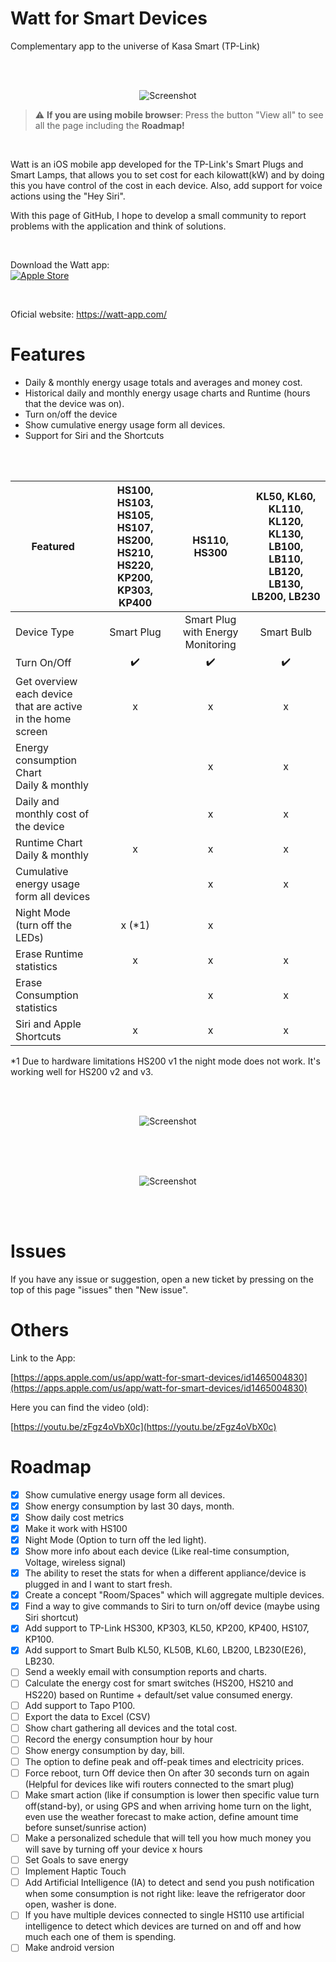 # Watt for Smart Devices
Complementary app to the universe of Kasa Smart (TP-Link)

<br/><br/>
<p align="center">
<img alt="Screenshot" src="assets/logo.png">
</p>

> :warning: **If you are using mobile browser**: Press the button "View all" to see all the page including the **Roadmap!**
<br/>

Watt is an iOS mobile app developed for the TP-Link's Smart Plugs and Smart Lamps, that allows you to set cost for each kilowatt(kW) and by doing this you have control of the cost in each device. Also, add support for voice actions using the "Hey Siri".

With this page of GitHub, I hope to develop a small community to report problems with the application and think of solutions.

<br>

Download the Watt app: <br>
[![Apple Store](https://watt-app.com/images/downloads/apple.png)](https://apps.apple.com/us/app/watt-for-smart-devices/id1465004830 "Apple Store link")

<br>

Oficial website:
https://watt-app.com/


# Features

- Daily & monthly energy usage totals and averages and money cost.
- Historical daily and monthly energy usage charts and Runtime (hours that the device was on).
- Turn on/off the device
- Show cumulative energy usage form all devices.
- Support for Siri and the Shortcuts

<br/><br/>

| Featured | HS100, HS103, HS105, HS107, HS200, HS210, HS220, KP200, KP303, KP400 | HS110, HS300 | KL50, KL60, KL110, KL120, KL130, LB100, LB110, LB120, LB130, LB200, LB230 |
| --- | :---: | :---: | :---: |
| Device Type | Smart Plug | Smart Plug with Energy Monitoring | Smart Bulb |
| Turn On/Off | :heavy_check_mark: | :heavy_check_mark: | :heavy_check_mark: |
| Get overview each device that are active<br/> in the home screen | x | x | x |
| Energy consumption Chart <br/> Daily & monthly |  | x | x |
| Daily and monthly cost of the device |   | x | x |
| Runtime Chart <br/> Daily & monthly | x | x | x |
| Cumulative energy usage <br/>form all devices |   | x | x |
| Night Mode (turn off the LEDs)| x (*1) | x |   |
| Erase Runtime statistics | x | x | x | x |
| Erase Consumption statistics |   | x | x |
| Siri and Apple Shortcuts | x | x | x |

*1 Due to hardware limitations HS200 v1 the night mode does not work. It's working well for HS200 v2 and v3.


<br/><br/>
<p align="center">
<img alt="Screenshot" src="assets/home.png">
</p>
<br/><br/><br/>
<p align="center">
<img alt="Screenshot" src="assets/chart.png">
</p>
<br/><br/>

# Issues

If you have any issue or suggestion, open a new ticket by pressing on the top of this page "issues" then "New issue".


# Others

Link to the App:

[https://apps.apple.com/us/app/watt-for-smart-devices/id1465004830](https://apps.apple.com/us/app/watt-for-smart-devices/id1465004830)

Here you can find the video (old):

[https://youtu.be/zFgz4oVbX0c](https://youtu.be/zFgz4oVbX0c)


# Roadmap

- [x] Show cumulative energy usage form all devices.
- [x] Show energy consumption by last 30 days, month.
- [x] Show daily cost metrics
- [x] Make it work with HS100
- [x] Night Mode (Option to turn off the led light).
- [x] Show more info about each device (Like real-time consumption, Voltage, wireless signal)
- [x] The ability to reset the stats for when a different appliance/device is plugged in and I want to start fresh.
- [x] Create a concept "Room/Spaces" which will aggregate multiple devices.
- [x] Find a way to give commands to Siri to turn on/off device (maybe using Siri shortcut)
- [x] Add support to TP-Link HS300, KP303, KL50, KP200, KP400, HS107, KP100.
- [x] Add support to Smart Bulb KL50, KL50B, KL60, LB200, LB230(E26), LB230.
- [ ] Send a weekly email with consumption reports and charts.
- [ ] Calculate the energy cost for smart switches (HS200, HS210 and HS220) based on Runtime + default/set value consumed energy.
- [ ] Add support to Tapo P100.
- [ ] Export the data to Excel (CSV)
- [ ] Show chart gathering all devices and the total cost.
- [ ] Record the energy consumption hour by hour
- [ ] Show energy consumption by day, bill.
- [ ] The option to define peak and off-peak times and electricity prices.
- [ ] Force reboot, turn Off device then On after 30 seconds turn on again (Helpful for devices like wifi routers connected to the smart plug)
- [ ] Make smart action (like if consumption is lower then specific value turn off(stand-by), or using GPS and when arriving home turn on the light, even use the weather forecast to make action, define amount time before sunset/sunrise action)
- [ ] Make a personalized schedule that  will tell you how much money you will save by turning off your device x hours
- [ ] Set Goals to save energy
- [ ] Implement Haptic Touch
- [ ] Add Artificial Intelligence (IA) to detect and send you push notification when some consumption is not right like: leave the refrigerator door open, washer is done.
- [ ] If you have multiple devices connected to single HS110 use artificial intelligence to detect which devices are turned on and off and how much each one of them is spending.
- [ ] Make android version
